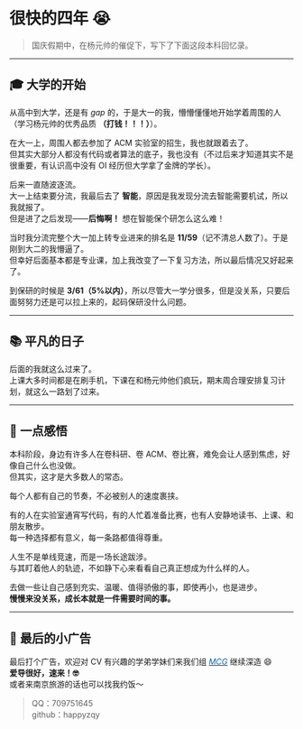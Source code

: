 # 很快的四年 😭  

> 国庆假期中，在杨元帅的催促下，写下了下面这段本科回忆录。

---

## 🎓 大学的开始  

从高中到大学，还是有 *gap* 的，于是大一的我，懵懵懂懂地开始学着周围的人（学习杨元帅的优秀品质 **（打钱！！！）**）。  

在大一上，周围人都去参加了 ACM 实验室的招生，我也就跟着去了。  
但其实大部分人都没有代码或者算法的底子，我也没有（不过后来才知道其实不是很重要，有认识高中没有 OI 经历但大学拿了金牌的学长）。  

后来一直随波逐流。  
大一上结束要分流，我最后去了 **智能**，原因是我发现分流去智能需要机试，所以我就报了。  
但是进了之后发现——**后悔啊！** 想在智能保个研怎么这么难！  

当时我分流完整个大一加上转专业进来的排名是 **11/59**（记不清总人数了）。于是刚到大二的我懵逼了。  
但幸好后面基本都是专业课，加上我改变了一下复习方法，所以最后情况又好起来了。  

到保研的时候是 **3/61（5%以内）**，所以尽管大一学分很多，但是没关系，只要后面努努力还是可以拉上来的，起码保研没什么问题。  

---

## 📚 平凡的日子  

后面的我就这么过来了。  
上课大多时间都是在刷手机，下课在和杨元帅他们疯玩，期末周合理安排复习计划，就这么一路划了过来。  

---

## 🌿 一点感悟  

本科阶段，身边有许多人在卷科研、卷 ACM、卷比赛，难免会让人感到焦虑，好像自己什么也没做。  
但其实，这才是大多数人的常态。  

每个人都有自己的节奏，不必被别人的速度裹挟。  

有的人在实验室通宵写代码，有的人忙着准备比赛，也有人安静地读书、上课、和朋友散步。  
每一种选择都有意义，每一条路都值得尊重。  

人生不是单线竞速，而是一场长途跋涉。  
与其盯着他人的轨迹，不如静下心来看看自己真正想成为什么样的人。  

去做一些让自己感到充实、温暖、值得骄傲的事，即使再小，也是进步。  
**慢慢来没关系，成长本就是一件需要时间的事。**

---

## 💬 最后的小广告  

最后打个广告，欢迎对 CV 有兴趣的学弟学妹们来我们组 [*<font color="#006ab1">MCG</font>*](https://mcg.nju.edu.cn/index.html) 继续深造 😄  
**爱导很好，速来！🤓**  
或者来南京旅游的话也可以找我约饭～  
> QQ：709751645  
> github：happyzqy
